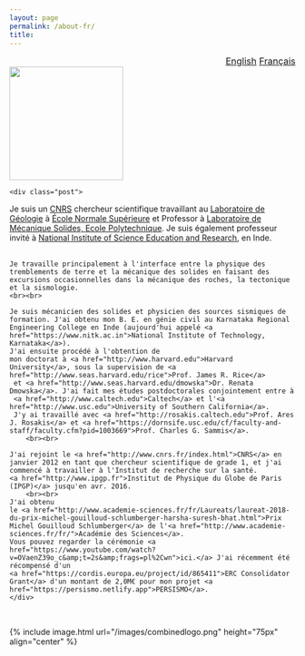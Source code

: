 ```yaml
---
layout: page
permalink: /about-fr/
title:
---
```



<div id="watchbtn" style="text-align:right;font-size:12pt">
   <a href="{{site.baseurl}}/about/" style="font-size:100%">English</a>
   <a href="{{site.baseurl}}/about-fr/" style="font-size:100%">Français</a>
</div>


<div class="harsha">
	<div class="member">
		<img src="{{ base }}/images/Harsha.jpg" width="200px">
	<div class="harshaweb">
		<a href="http://scholar.google.com/citations?user=ZHskR34AAAAJ&hl=en&oi=ao"><i class="ai ai-google-scholar-square ai-4x"></i></a>
		<a href="https://orcid.org/0000-0003-0361-1854"><i class="ai ai-orcid-square ai-4x"></i></a>
		<a href="{{site.baseurl}}/files/CurriculumVitae.pdf"><i class="ai ai-cv-square ai-4x"></i></a>
	</div>
</div>

	<div class="post">
Je suis un <a href="http://www.cnrs.fr/index.php/en">CNRS</a> chercheur scientifique travaillant au <a href="http://www.geologie.ens.fr">Laboratoire de Géologie</a> à <a href="http://www.ens.fr">École Normale Supérieure</a> et Professor à <a href="https://portail.polytechnique.edu/lms/en">Laboratoire de Mécanique Solides, Ecole Polytechnique</a>. Je suis également professeur invité à <a href="https://www.niser.ac.in">National Institute of Science Education and Research</a>, en Inde.
	<br><br>
	
	Je travaille principalement à l'interface entre la physique des tremblements de terre et la mécanique des solides en faisant des excursions occasionnelles dans la mécanique des roches, la tectonique et la sismologie. 
	<br><br>

	Je suis mécanicien des solides et physicien des sources sismiques de formation. J'ai obtenu mon B. E. en génie civil au Karnataka Regional Engineering College en Inde (aujourd'hui appelé <a href="https://www.nitk.ac.in">National Institute of Technology, Karnataka</a>). 
	J'ai ensuite procédé à l'obtention de 
	mon doctorat à <a href="http://www.harvard.edu">Harvard University</a>, sous la supervision de <a href="http://www.seas.harvard.edu/rice">Prof. James R. Rice</a>
	 et <a href="http://www.seas.harvard.edu/dmowska">Dr. Renata Dmowska</a>. J'ai fait mes études postdoctorales conjointement entre à 
	 <a href="http://www.caltech.edu">Caltech</a> et l'<a href="http://www.usc.edu">University of Southern California</a>. 
	 J'y ai travaillé avec <a href="http://rosakis.caltech.edu">Prof. Ares J. Rosakis</a> et <a href="https://dornsife.usc.edu/cf/faculty-and-staff/faculty.cfm?pid=1003669">Prof. Charles G. Sammis</a>.
	 	<br><br>

	J'ai rejoint le <a href="http://www.cnrs.fr/index.html">CNRS</a> en janvier 2012 en tant que chercheur scientifique de grade 1, et j'ai commencé à travailler à l'Institut de recherche sur la santé. 
	<a href="http://www.ipgp.fr">Institut de Physique du Globe de Paris (IPGP)</a> jusqu'en avr. 2016. 
		<br><br>
	J'ai obtenu 
	le <a href="http://www.academie-sciences.fr/fr/Laureats/laureat-2018-du-prix-michel-gouilloud-schlumberger-harsha-suresh-bhat.html">Prix Michel Gouilloud Schlumberger</a> de l'<a href="http://www.academie-sciences.fr/fr/">Académie des Sciences</a>. 
	Vous pouvez regarder la cérémonie <a href="https://www.youtube.com/watch?v=OVaenZ39o_c&amp;t=2s&amp;frags=pl%2Cwn">ici.</a> J'ai récemment été récompensé d'un 
	<a href="https://cordis.europa.eu/project/id/865411">ERC Consolidator Grant</a> d'un montant de 2,0M€ pour mon projet <a href="https://persismo.netlify.app">PERSISMO</a>.
	</div>

</div>

<br>

{% include image.html url="/images/combinedlogo.png" height="75px" align="center" %}
